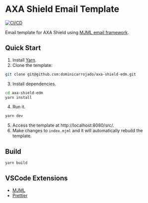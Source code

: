 # AXA Shield Email Template

[![CI/CD](https://github.com/dominicarrojado/axa-shield-edm/actions/workflows/ci.yml/badge.svg)](https://github.com/dominicarrojado/axa-shield-edm/actions/workflows/ci.yml)

Email template for AXA Shield using [MJML email framework](https://mjml.io/).

## Quick Start

1. Install [Yarn](https://yarnpkg.com/lang/en/docs/install/).
2. Clone the template:

```bash
git clone git@github.com:dominicarrojado/axa-shield-edm.git
```

3. Install dependencies.

```bash
cd axa-shield-edm
yarn install
```

4. Run it.

```bash
yarn dev
```

5. Access the template at http://localhost:8080/src/.
6. Make changes to `index.mjml` and it will automatically rebuild the template.

## Build

```bash
yarn build
```

## VSCode Extensions

- [MJML](https://marketplace.visualstudio.com/items?itemName=mjmlio.vscode-mjml)
- [Prettier](https://marketplace.visualstudio.com/items?itemName=esbenp.prettier-vscode)
